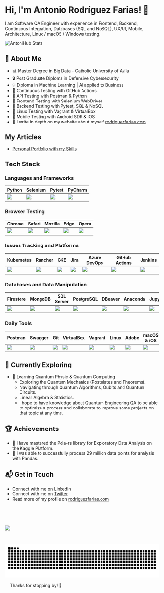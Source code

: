 # Hi, I'm Antonio Rodríguez Farias! 👋

I am Software QA Engineer with experience in Frontend, Backend, Continuous Integration, Databases (SQL and NoSQL), UX/UI, Mobile, Architecture, Linux / macOS / Windows testing.

![AntoniHub Stats](https://github-readme-stats.vercel.app/api?username=AntoniHub&theme=vue-dark&show_icons=true&hide_border=true&count_private=true&include_all_commits=true)

## 🚀 About Me

- 📊 Master Degree in Big Data - Catholic University of Avila
- 🔒 Post Graduate Diploma in Defensive Cybersecurity
- 💡 Diploma in Machine Learning | AI applied to Business
- 📌 Continuous Testing with GitHub Actions
- 📌 API Testing with Postman & Python
- 📌 Frontend Testing with Selenium WebDriver
- 📌 Backend Testing with Pytest, SQL & NoSQL
- 📌 Linux Testing with Vagrant & VirtualBox
- 📌 Mobile Testing with Android SDK & iOS
- 📝 I write in depth on my website about myself [rodriguezfarias.com](https://rodriguezfarias.com/)

## My Articles
- [Personal Portfolio with my Skills](https://rodriguezfarias.com/)


## Tech Stack
<!-- [![My Skills](https://skillicons.dev/icons?i=py,selenium,firebase,gcp,azure,aws,kubernetes,postgres,linux,redhat,debian,ubuntu,bash,vim,jenkins,githubactions,github,git,docker,pycharm,vscode,postman,apple,androidstudio,windows,xd,stackoverflow,sklearn&perline=14)](https://skillicons.dev) -->

### Languages and Frameworks
| Python | Selenium | Pytest | PyCharm |
|----------|----------|----------|----------|
| <img src='https://cdn.jsdelivr.net/gh/devicons/devicon@latest/icons/python/python-original.svg'> | <img src='https://cdn.jsdelivr.net/gh/devicons/devicon@latest/icons/selenium/selenium-original.svg'> | <img src='https://cdn.jsdelivr.net/gh/devicons/devicon@latest/icons/pytest/pytest-original.svg'> | <img src='https://cdn.jsdelivr.net/gh/devicons/devicon@latest/icons/pycharm/pycharm-original.svg'> |

### Browser Testing
| Chrome | Safari | Mozilla | Edge | Opera | 
|----------|----------|----------|----------|----------|
| <img src='https://cdn.jsdelivr.net/gh/devicons/devicon@latest/icons/chrome/chrome-original-wordmark.svg'> | <img src='https://cdn.jsdelivr.net/gh/devicons/devicon@latest/icons/safari/safari-original-wordmark.svg'> | <img src='https://cdn.jsdelivr.net/gh/devicons/devicon@latest/icons/firefox/firefox-original-wordmark.svg'> | <img src='https://cdn.jsdelivr.net/gh/devicons/devicon@latest/icons/ie10/ie10-original.svg'> | <img src='https://cdn.jsdelivr.net/gh/devicons/devicon@latest/icons/opera/opera-original-wordmark.svg'> |

### Issues Tracking and Platforms
| Kubernetes | Rancher | GKE | Jira | Azure DevOps | GitHub Actions | Jenkins |
|----------|----------|----------|----------|----------|----------|----------|
| <img src='https://cdn.jsdelivr.net/gh/devicons/devicon@latest/icons/kubernetes/kubernetes-original-wordmark.svg'> | <img src='https://cdn.jsdelivr.net/gh/devicons/devicon@latest/icons/rancher/rancher-original-wordmark.svg'> | <img src='https://cdn.jsdelivr.net/gh/devicons/devicon@latest/icons/googlecloud/googlecloud-original-wordmark.svg'> | <img src='https://cdn.jsdelivr.net/gh/devicons/devicon@latest/icons/jira/jira-original-wordmark.svg'> | <img src='https://cdn.jsdelivr.net/gh/devicons/devicon@latest/icons/azure/azure-original-wordmark.svg'> | <img src='https://cdn.jsdelivr.net/gh/devicons/devicon@latest/icons/githubactions/githubactions-original.svg'> | <img src='https://cdn.jsdelivr.net/gh/devicons/devicon@latest/icons/jenkins/jenkins-original.svg'> |

### Databases and Data Manipulation
| Firestore | MongoDB | SQL Server | PostgreSQL | DBeaver | Anaconda | Jupyter | Kaggle |
|----------|----------|----------|----------|----------|----------|----------|----------|
| <img src='https://cdn.jsdelivr.net/gh/devicons/devicon@latest/icons/firebase/firebase-original.svg'> | <img src='https://cdn.jsdelivr.net/gh/devicons/devicon@latest/icons/mongodb/mongodb-original.svg'> | <img src='https://cdn.jsdelivr.net/gh/devicons/devicon@latest/icons/sqldeveloper/sqldeveloper-original.svg'> | <img src='https://cdn.jsdelivr.net/gh/devicons/devicon@latest/icons/postgresql/postgresql-original.svg'> | <img src='https://cdn.jsdelivr.net/gh/devicons/devicon@latest/icons/dbeaver/dbeaver-original.svg'> | <img src='https://cdn.jsdelivr.net/gh/devicons/devicon@latest/icons/anaconda/anaconda-original-wordmark.svg'> | <img src='https://cdn.jsdelivr.net/gh/devicons/devicon@latest/icons/jupyter/jupyter-original-wordmark.svg'> | <img src='https://cdn.jsdelivr.net/gh/devicons/devicon@latest/icons/kaggle/kaggle-original-wordmark.svg'> |  

### Daily Tools
| Postman | Swagger | Git | VirtualBox | Vagrant | Linux | Adobe | macOS & iOS | Docker | GitHub | 
|----------|----------|----------|----------|----------|----------|----------|----------|----------|----------|
| <img src='https://cdn.jsdelivr.net/gh/devicons/devicon@latest/icons/postman/postman-original-wordmark.svg'> | <img src='https://cdn.jsdelivr.net/gh/devicons/devicon@latest/icons/swagger/swagger-original-wordmark.svg'> | <img src='https://cdn.jsdelivr.net/gh/devicons/devicon@latest/icons/git/git-original-wordmark.svg'> | <img src='https://cdn.jsdelivr.net/gh/devicons/devicon@latest/icons/oracle/oracle-original.svg'> | <img src='https://cdn.jsdelivr.net/gh/devicons/devicon@latest/icons/vagrant/vagrant-original-wordmark.svg'> | <img src='https://cdn.jsdelivr.net/gh/devicons/devicon@latest/icons/linux/linux-original.svg'> | <img src='https://cdn.jsdelivr.net/gh/devicons/devicon@latest/icons/xd/xd-original.svg'> | <img src='https://cdn.jsdelivr.net/gh/devicons/devicon@latest/icons/apple/apple-original.svg'> | <img src='https://cdn.jsdelivr.net/gh/devicons/devicon@latest/icons/docker/docker-original-wordmark.svg'> | <img src='https://cdn.jsdelivr.net/gh/devicons/devicon@latest/icons/github/github-original-wordmark.svg'> | 



## 🌱 Currently Exploring

- 🚀 Learning Quantum Physic & Quantum Computing
  - Exploring the Quantum Mechanics (Postulates and Theorems).
  - Navigating through Quantum Algorithms, Qubits and Quantum Circuits.
  - Linear Algebra & Statistics.
  - I hope to have knowledge about Quantum Engineering QA to be able to optimize a process and collaborate to improve some projects on that topic at any time.

 ## 🏆 Achievements

- 🌟 I have mastered the Pola-rs library for Exploratory Data Analysis on the [Kaggle](https://www.kaggle.com/code/antoniorodriguez91/exploratory-data-analysis-vader-sid) Platform.
- 📢 I was able to successfully process 29 million data points for analysis with Pandas.


## 📬 Get in Touch
- Connect with me on [LinkedIn](https://www.linkedin.com/in/arodriguezfarias/) 
- Connect with me on [Twitter](https://twitter.com/Aarf4548)
- Read more of my profile on [rodriguezfarias.com](https://rodriguezfarias.com/) 
<!--
- ![Static Badge](https://img.shields.io/badge/Aarf4548-Twitter-black?link=https%3A%2F%2Ftwitter.com%2FAarf4548) 
- ![Static Badge](https://img.shields.io/badge/Antonio%20Rodriguez-eMail-red?link=mailto%3Aantonio%40rodriguezfarias.com)  
- ![Static Badge](https://img.shields.io/badge/arodriguezfarias-LinkedIn-blue?link=https%3A%2F%2Fwww.linkedin.com%2Fin%2Farodriguezfarias%2F)
- ![Static Badge](https://img.shields.io/badge/Antonio%20Rodriguez-Website-green?link=https%3A%2F%2Frodriguezfarias.com%2F) -->
&nbsp;
&nbsp;
<!-- ![Top Langs](https://github-readme-stats.vercel.app/api/top-langs/?username=AntoniHub&layout=compact) -->
&nbsp;

<!--
<a href="https://github.com/anuraghazra/github-readme-stats">
  <img height=200 align="center" src="https://github-readme-stats.vercel.app/api?username=AntoniHub&theme=vue-dark&show_icons=true&hide_border=true&count_private=true&include_all_commits=true" />
</a> -->
<a href="https://github.com/anuraghazra/convoychat">
  <img height=180 align="center" src="https://github-readme-stats.vercel.app/api/top-langs?username=AntoniHub&layout=compact&langs_count=8&card_width=320&theme=vue-dark&hide_border=true" />
</a>

&nbsp;
&nbsp;

![Snake animation](https://github.com/AntoniHub/AntoniHub/blob/output/github-contribution-grid-snake-dark.svg)

&nbsp;
&nbsp;
Thanks for stopping by! 🚀



<!--

Here are some ideas to get you started:

- 🔭 I’m currently working on ...
- 🌱 I’m currently learning ...
- 👯 I’m looking to collaborate on ...
- 🤔 I’m looking for help with ...
- 💬 Ask me about ...
- 📫 How to reach me: ...
- 😄 Pronouns: ...
- ⚡ Fun fact: ...
-->
